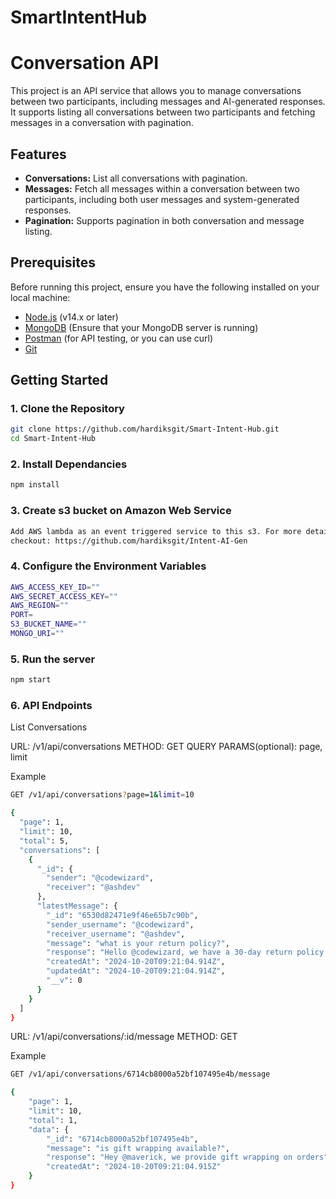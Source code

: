 # SmartIntentHub

# Conversation API

This project is an API service that allows you to manage conversations between two participants, including messages and AI-generated responses. It supports listing all conversations between two participants and fetching messages in a conversation with pagination.

## Features

- **Conversations:** List all conversations with pagination.
- **Messages:** Fetch all messages within a conversation between two participants, including both user messages and system-generated responses.
- **Pagination:** Supports pagination in both conversation and message listing.

## Prerequisites

Before running this project, ensure you have the following installed on your local machine:

- [Node.js](https://nodejs.org/) (v14.x or later)
- [MongoDB](https://www.mongodb.com/) (Ensure that your MongoDB server is running)
- [Postman](https://www.postman.com/) (for API testing, or you can use curl)
- [Git](https://git-scm.com/)

## Getting Started

### 1. Clone the Repository

```bash
git clone https://github.com/hardiksgit/Smart-Intent-Hub.git
cd Smart-Intent-Hub
```

### 2. Install Dependancies

```bash
npm install
```

### 3. Create s3 bucket on Amazon Web Service

```bash
Add AWS lambda as an event triggered service to this s3. For more details on lambda setup and code you can check other repo
checkout: https://github.com/hardiksgit/Intent-AI-Gen
```

### 4. Configure the Environment Variables

```bash
AWS_ACCESS_KEY_ID=""
AWS_SECRET_ACCESS_KEY=""
AWS_REGION=""
PORT=
S3_BUCKET_NAME=""
MONGO_URI=""
```

### 5. Run the server

```bash
npm start
```

### 6. API Endpoints

List Conversations

URL: /v1/api/conversations
METHOD: GET
QUERY PARAMS(optional): page, limit

Example

```bash
GET /v1/api/conversations?page=1&limit=10

{
  "page": 1,
  "limit": 10,
  "total": 5,
  "conversations": [
    {
      "_id": {
        "sender": "@codewizard",
        "receiver": "@ashdev"
      },
      "latestMessage": {
        "_id": "6530d82471e9f46e65b7c90b",
        "sender_username": "@codewizard",
        "receiver_username": "@ashdev",
        "message": "what is your return policy?",
        "response": "Hello @codewizard, we have a 30-day return policy...",
        "createdAt": "2024-10-20T09:21:04.914Z",
        "updatedAt": "2024-10-20T09:21:04.914Z",
        "__v": 0
      }
    }
  ]
}
```

URL: /v1/api/conversations/:id/message
METHOD: GET

Example

```bash
GET /v1/api/conversations/6714cb8000a52bf107495e4b/message

{
    "page": 1,
    "limit": 10,
    "total": 1,
    "data": {
        "_id": "6714cb8000a52bf107495e4b",
        "message": "is gift wrapping available?",
        "response": "Hey @maverick, we provide gift wrapping on orders",
        "createdAt": "2024-10-20T09:21:04.915Z"
    }
}
```

